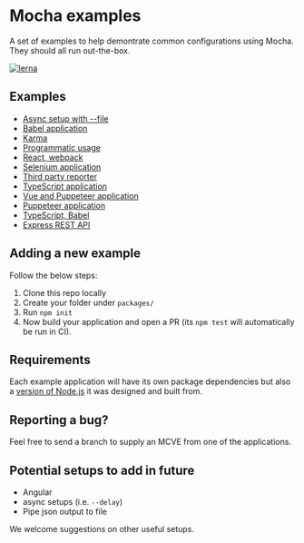 # Mocha examples

A set of examples to help demontrate common configurations using Mocha. They should all run out-the-box.

[![lerna](https://img.shields.io/badge/maintained%20with-lerna-cc00ff.svg)](https://lerna.js.org/)


## Examples

* [Async setup with --file](packages/async-setup-with-file/)
* [Babel application](packages/babel/)
* [Karma](packages/karma/)
* [Programmatic usage](packages/programmatic-usage/)
* [React, webpack](packages/react-webpack)
* [Selenium application](packages/selenium/)
* [Third party reporter](packages/third-party-reporter/)
* [TypeScript application](packages/typescript/)
* [Vue and Puppeteer application](packages/vue-puppeteer/)
* [Puppeteer application](packages/puppeteer/)
* [TypeScript, Babel](packages/typescript-babel/)
* [Express REST API](packages/express-rest-api/)

## Adding a new example 

Follow the below steps:

1. Clone this repo locally
2. Create your folder under `packages/` 
3. Run `npm init`
4. Now build your application and open a PR (its `npm test` will automatically be run in CI).

## Requirements

Each example application will have its own package dependencies but also a [version of Node.js](https://docs.npmjs.com/files/package.json#engines) it was designed and built from.

## Reporting a bug?

Feel free to send a branch to supply an MCVE from one of the applications.

## Potential setups to add in future

- Angular
- async setups (i.e. `--delay`)
- Pipe json output to file

We welcome suggestions on other useful setups.
